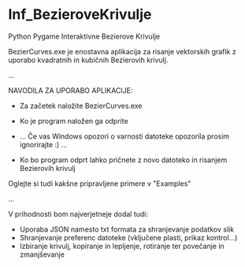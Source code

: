 # Inf_BezieroveKrivulje
Python Pygame Interaktivne Bezierove Krivulje

BezierCurves.exe je enostavna aplikacija za risanje vektorskih grafik z uporabo kvadratnih in kubičnih Bezierovih krivulj.

...

NAVODILA ZA UPORABO APLIKACIJE:

-  Za začetek naložite BezierCurves.exe

-  Ko je program naložen ga odprite

-  ... Če vas Windows opozori o varnosti datoteke opozorila prosim ignorirajte :) ...

-  Ko bo program odprt lahko pričnete z novo datoteko in risanjem Bezierovih krivulj

Oglejte si tudi kakšne pripravljene primere v "Examples"

...

V prihodnosti bom najverjetneje dodal tudi:
- Uporaba JSON namesto txt formata za shranjevanje podatkov slik
- Shranjevanje preferenc datoteke (vključene plasti, prikaz kontrol...)
- Izbiranje krivulj, kopiranje in lepljenje, rotiranje ter povečanje in zmanjševanje 
